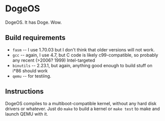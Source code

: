DogeOS
======

DogeOS. It has Doge. Wow.

Build requirements
------------------
* ```fasm``` -- I use 1.70.03 but I don't think that older versions will not work.
* ```gcc``` -- again, I use 4.7, but C code is likely c99-compatible, so probably any recent (>2006? 1999) Intel-targeted
* ```binutils``` -- 2.23.1, but again, anything good enough to build stuff on i*86 should work
* ```qemu``` -- for testiing.

Instructions
------------
DogeOS compiles to a multiboot-compatible kernel, without any hard disk drivers or whatever. Just do ```make``` to build a kernel
or ```make test``` to make and launch QEMU with it.
